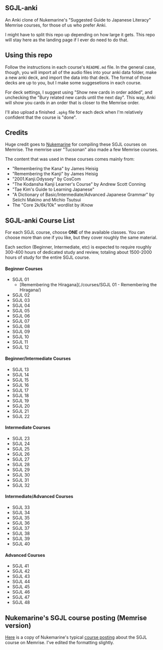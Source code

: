 ## SGJL-anki

An Anki clone of Nukemarine's "Suggested Guide to Japanese Literacy" Memrise courses, for those of us who prefer Anki.

I might have to split this repo up depending on how large it gets. This repo will stay here as the landing page if I ever do need to do that.


## Using this repo

Follow the instructions in each course's `README.md` file. In the general case, though, you will import all of the audio files into your anki data folder, make a new anki deck, and import the data into that deck. The format of those decks are up to you, but I make some suggesetions in each course.

For deck settings, I suggest using "Show new cards in order added", and unchecking the "Bury related new cards until the next day". This way, Anki will show you cards in an order that is closer to the Memrise order.

I'll also upload a finished `.apkg` file for each deck when I'm relatively confident that the course is "done".


## Credits

Huge credit goes to [Nukemarine](https://www.reddit.com/user/nukemarine) for compiling these SGJL courses on Memrise. The memrise user "Tucsonan" also made a few Memrise courses.

The content that was used in these courses comes mainly from:

 - "Remembering the Kana" by James Heisig
 - "Remembering the Kanji" by James Heisig
 - "2001.Kanji.Odyssey" by CosCom
 - "The Kodansha Kanji Learner's Course" by Andrew Scott Conning
 - "Tae Kim's Guide to Learning Japanese"
 - "A Dictionary of Basic/Intermediate/Advanced Japanese Grammar" by Seiichi Makino and Michio Tsutsui
 - The "Core 2k/6k/10k" wordlist by iKnow

## SGJL-anki Course List

For each SGJL course, choose **ONE** of the available classes. You can choose more than one if you like, but they cover roughly the same material.

Each section (Beginner, Intermediate, etc) is expected to require roughly 300-400 hours of dedicated study and review, totaling about 1500-2000 hours of study for the entire SGJL course.

#### Beginner Courses

 - SGJL 01
    - [Remembering the Hiragana](./courses/SGJL 01 - Remembering the Hiragana/)
 - SGJL 02
 - SGJL 03
 - SGJL 04
 - SGJL 05
 - SGJL 06
 - SGJL 07
 - SGJL 08
 - SGJL 09
 - SGJL 10
 - SGJL 11
 - SGJL 12

#### Beginner/Intermediate Courses

 - SGJL 13
 - SGJL 14
 - SGJL 15
 - SGJL 16
 - SGJL 17
 - SGJL 18
 - SGJL 19
 - SGJL 20
 - SGJL 21
 - SGJL 22

#### Intermediate Courses

 - SGJL 23
 - SGJL 24
 - SGJL 25
 - SGJL 26
 - SGJL 27
 - SGJL 28
 - SGJL 29
 - SGJL 30
 - SGJL 31
 - SGJL 32

#### Intermediate/Advanced Courses

 - SGJL 33
 - SGJL 34
 - SGJL 35
 - SGJL 36
 - SGJL 37
 - SGJL 38
 - SGJL 39
 - SGJL 40

#### Advanced Courses

 - SGJL 41
 - SGJL 42
 - SGJL 43
 - SGJL 44
 - SGJL 45
 - SGJL 46
 - SGJL 47
 - SGJL 48




## Nukemarine's SGJL course posting (Memrise version)

[Here](./nukemarine-course-posting.md) is a copy of Nukemarine's typical [course posting](https://community.memrise.com/t/course-forum-suggested-guide-for-japanese-literacy-sgjl-course-series/1100) about the SGJL course on Memrise. I've edited the formatting slightly.
